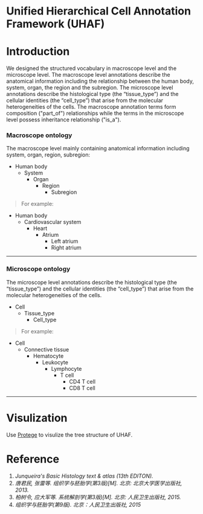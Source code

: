 **U**nified **H**ierarchical Cell **A**nnotation **F**ramework (UHAF)
========

# Introduction

We designed the structured vocabulary in macroscope level and the microscope level. The macroscope level annotations describe the anatomical information including the relationship between the human body, system, organ, the region and the subregion. The microscope level annotations describe the histological type (the “tissue_type”) and the cellular identities (the “cell_type”) that arise from the molecular heterogeneities of the cells. The macroscope annotation terms form composition ("part_of") relationships while the terms in the microscope level possess inheritance relationship ("is_a"). 


### Macroscope ontology

The macroscope level mainly containing anatomical information including system, organ, region, subregion:
- Human body
  - System
    - Organ
      - Region
        - Subregion 
> For example:
- Human body
  - Cardiovascular system
    - Heart
      - Atrium
        - Left atrium
        - Right atrium
-------


### Microscope ontology

The microscope level annotations describe the histological type (the “tissue_type”) and the cellular identities (the “cell_type”) that arise from the molecular heterogeneities of the cells.
- Cell
  - Tissue_type
    - Cell_type
> For example:
- Cell
  - Connective tissue
    - Hematocyte
      - Leukocyte
        - Lymphocyte
           - T cell
             - CD4 T cell
             - CD8 T cell
-------


# Visulization

Use [Protege](https://protege.stanford.edu/) to visulize the tree structure of UHAF.


# Reference

1. *Junqueira's Basic Histology text & atlas (13th EDITON).* 
2. *唐君民, 张雷等. 组织学与胚胎学(第3版)[M]. 北京: 北京大学医学出版社, 2013.* 
3. *柏树令, 应大军等. 系统解剖学(第3版)[M]. 北京: 人民卫生出版社, 2015.* 
4. *组织学与胚胎学(第9版). 北京：人民卫生出版社, 2015*

